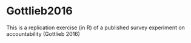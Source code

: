 # Gottlieb2016
This is a replication exercise (in R) of a published survey experiment on accountability (Gottlieb 2016)
